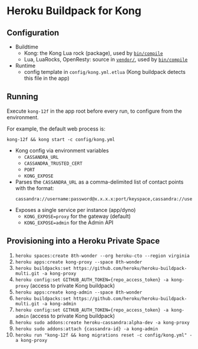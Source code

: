 Heroku Buildpack for Kong
=========================


Configuration
-------------

* Buildtime
  * Kong: the Kong Lua rock (package), used by [`bin/compile`](bin/compile)
  * Lua, LuaRocks, OpenResty: source in [`vendor/`](vendor), used by [`bin/compile`](bin/compile)
* Runtime
  * config template in `config/kong.yml.etlua` (Kong buildpack detects this file in the app)


Running
-------

Execute `kong-12f` in the app root before every run, to configure from the environment.

For example, the default web process is:
```
kong-12f && kong start -c config/kong.yml
```

* Kong config via environment variables
  * `CASSANDRA_URL`
  * `CASSANDRA_TRUSTED_CERT`
  * `PORT`
  * `KONG_EXPOSE`
* Parses the `CASSANDRA_URL` as a comma-delimited list of contact points with the format:
  ```
  cassandra://username:password@x.x.x.x:port/keyspace,cassandra://username:password@y.y.y.y:port/keyspace
  ```
* Exposes a single service per instance (app/dyno)
  * `KONG_EXPOSE=proxy` for the gateway (default)
  * `KONG_EXPOSE=admin` for the Admin API


Provisioning into a Heroku Private Space
----------------------------------------

1. `heroku spaces:create 8th-wonder --org heroku-cto --region virginia`
1. `heroku apps:create kong-proxy --space 8th-wonder`
1. `heroku buildpacks:set https://github.com/heroku/heroku-buildpack-multi.git -a kong-proxy`
1. `heroku config:set GITHUB_AUTH_TOKEN={repo_access_token} -a kong-proxy` (access to private Kong buildpack)
1. `heroku apps:create kong-admin --space 8th-wonder`
1. `heroku buildpacks:set https://github.com/heroku/heroku-buildpack-multi.git -a kong-admin`
1. `heroku config:set GITHUB_AUTH_TOKEN={repo_access_token} -a kong-admin` (access to private Kong buildpack)
1. `heroku sudo addons:create heroku-cassandra:alpha-dev -a kong-proxy`
1. `heroku sudo addons:attach {cassandra-id} -a kong-admin`
1. `heroku run "kong-12f && kong migrations reset -c config/kong.yml" -a kong-proxy`
